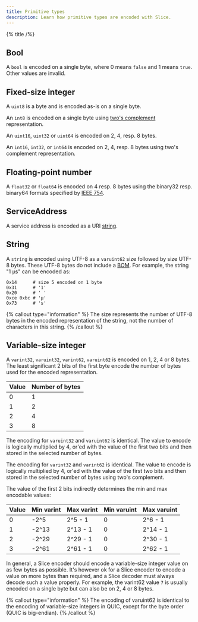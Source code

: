 ```yaml
---
title: Primitive types
description: Learn how primitive types are encoded with Slice.
---
```


{% title /%}

## Bool

A `bool` is encoded on a single byte, where 0 means `false` and 1 means `true`. Other values are invalid.

## Fixed-size integer

A `uint8` is a byte and is encoded as-is on a single byte.

An `int8` is encoded on a single byte using [two's complement](https://en.wikipedia.org/wiki/Two%27s_complement)
representation.

An `uint16`, `uint32` or `uint64` is encoded on 2, 4, resp. 8 bytes.

An `int16`, `int32`, or `int64` is encoded on 2, 4, resp. 8 bytes using two's complement representation.

## Floating-point number

A `float32` or `float64` is encoded on 4 resp. 8 bytes using the binary32 resp. binary64 formats specified by
[IEEE 754](https://en.wikipedia.org/wiki/IEEE_754).

## ServiceAddress

A service address is encoded as a URI [string](#String).

## String

A `string` is encoded using UTF-8 as a `varuint62` size followed by size UTF-8 bytes. These UTF-8 bytes do not include
a [BOM](https://en.wikipedia.org/wiki/Byte_order_mark). For example, the string "1 μs" can be encoded as:
```
0x14      # size 5 encoded on 1 byte
0x31      # '1'
0x20      # ' '
0xce 0xbc # 'μ'
0x73      # 's'
```

{% callout type="information" %}
The size represents the number of UTF-8 bytes in the encoded representation of the string, not the number of characters
in this string.
{% /callout %}

## Variable-size integer

A `varint32`, `varuint32`, `varint62`, `varuint62` is encoded on 1, 2, 4 or 8 bytes. The least significant 2 bits of the
first byte encode the number of bytes used for the encoded representation.

| Value | Number of bytes |
|-------|-----------------|
| 0     | 1               |
| 1     | 2               |
| 2     | 4               |
| 3     | 8               |

The encoding for `varuint32` and `varuint62` is identical. The value to encode is logically multiplied by 4, or'ed with
the value of the first two bits and then stored in the selected number of bytes.

The encoding for `varint32` and `varint62` is identical. The value to encode is logically multiplied by 4, or'ed with
the value of the first two bits and then stored in the selected number of bytes using two's complement.

The value of the first 2 bits indirectly determines the min and max encodable values:

| Value | Min varint | Max varint | Min varuint | Max varuint |
|-------|------------|------------|-------------|-------------|
| 0     | -2^5       | 2^5 - 1    | 0           | 2^6 - 1     |
| 1     | -2^13      | 2^13 - 1   | 0           | 2^14 - 1    |
| 2     | -2^29      | 2^29 - 1   | 0           | 2^30 - 1    |
| 3     | -2^61      | 2^61 - 1   | 0           | 2^62 - 1    |

In general, a Slice encoder should encode a variable-size integer value on as few bytes as possible. It's however ok for
a Slice encoder to encode a value on more bytes than required, and a Slice decoder must always decode such a value
properly. For example, the varint62 value `7` is usually encoded on a single byte but can also be on 2, 4 or 8 bytes.

{% callout type="information" %}
The encoding of varuint62 is identical to the encoding of variable-size integers in QUIC, except for the byte order
(QUIC is big-endian).
{% /callout %}
